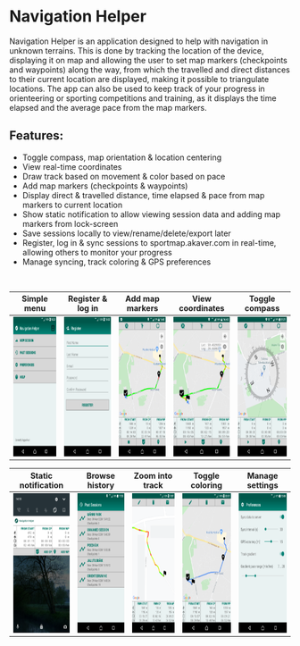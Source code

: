 # Navigation Helper

Navigation Helper is an application designed to help with navigation in unknown terrains. This is done by tracking the location of the device, displaying it on map and allowing the user to set map markers (checkpoints and waypoints) along the way, from which the travelled and direct distances to their current location are displayed, making it possible to triangulate locations. The app can also be used to keep track of your progress in orienteering or sporting competitions and training, as it displays the time elapsed and the average pace from the map markers.

## Features:
  * Toggle compass, map orientation & location centering
  * View real-time coordinates
  * Draw track based on movement & color based on pace
  * Add map markers (checkpoints & waypoints)
  * Display direct & travelled distance, time elapsed & pace from map markers to current location
  * Show static notification to allow viewing session data and adding map markers from lock-screen
  * Save sessions locally to view/rename/delete/export later
  * Register, log in & sync sessions to sportmap.akaver.com in real-time, allowing others to monitor your progress
  * Manage syncing, track coloring & GPS preferences
<br/>

| Simple menu | Register & log in | Add map markers | View coordinates | Toggle compass |
|:-----------:|:-----------------:|:---------------:|:----------------:|:--------------:|
| <img src="screenshots/screenshot1.png" height="250"> | <img src="screenshots/screenshot2.png" height="250"> | <img src="screenshots/screenshot3.png" height="250"> | <img src="screenshots/screenshot4.png" height="250"> | <img src="screenshots/screenshot5.png" height="250"> |


| Static notification | Browse history | Zoom into track | Toggle coloring | Manage settings |
|:-------------------:|:--------------:|:---------------:|:---------------:|:---------------:|
| <img src="screenshots/screenshot6.png" height="250"> | <img src="screenshots/screenshot7.png" height="250"> | <img src="screenshots/screenshot8.png" height="250"> | <img src="screenshots/screenshot9.png" height="250"> | <img src="screenshots/screenshot10.png" height="250"> |

